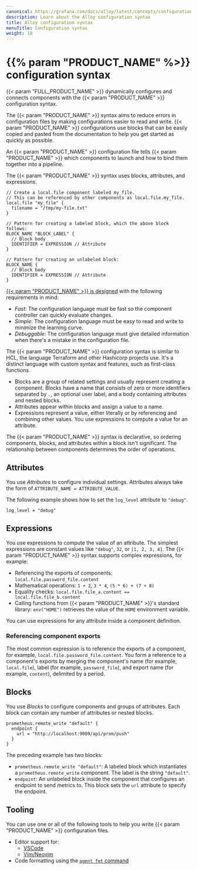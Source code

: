 ```yaml
---
canonical: https://grafana.com/docs/alloy/latest/concepts/configuration-syntax/
description: Learn about the Alloy configuration syntax
title: Alloy configuration syntax
menuTitle: Configuration syntax
weight: 10
---
```


# {{% param "PRODUCT_NAME" %>}} configuration syntax

{{< param "FULL_PRODUCT_NAME" >}} dynamically configures and connects components with the {{< param "PRODUCT_NAME" >}} configuration syntax.

The {{< param "PRODUCT_NAME" >}} syntax aims to reduce errors in configuration files by making configurations easier to read and write.
{{< param "PRODUCT_NAME" >}} configurations use blocks that can be easily copied and pasted from the documentation to help you get started as quickly as possible.

An {{< param "PRODUCT_NAME" >}} configuration file tells {{< param "PRODUCT_NAME" >}} which components to launch and how to bind them together into a pipeline.

The {{< param "PRODUCT_NAME" >}} syntax uses blocks, attributes, and expressions.

```river
// Create a local.file component labeled my_file.
// This can be referenced by other components as local.file.my_file.
local.file "my_file" {
  filename = "/tmp/my-file.txt"
}

// Pattern for creating a labeled block, which the above block follows:
BLOCK_NAME "BLOCK_LABEL" {
  // Block body
  IDENTIFIER = EXPRESSION // Attribute
}

// Pattern for creating an unlabeled block:
BLOCK_NAME {
  // Block body
  IDENTIFIER = EXPRESSION // Attribute
}
```

[{{< param "PRODUCT_NAME" >}} is designed][RFC] with the following requirements in mind:

* _Fast_: The configuration language must be fast so the component controller can quickly evaluate changes.
* _Simple_: The configuration language must be easy to read and write to minimize the learning curve.
* _Debuggable_: The configuration language must give detailed information when there's a mistake in the configuration file.

The {{< param "PRODUCT_NAME" >}} configuration syntax is similar to HCL, the language Terraform and other Hashicorp projects use.
It's a distinct language with custom syntax and features, such as first-class functions.

* Blocks are a group of related settings and usually represent creating a component.
  Blocks have a name that consists of zero or more identifiers separated by `.`, an optional user label, and a body containing attributes and nested blocks.
* Attributes appear within blocks and assign a value to a name.
* Expressions represent a value, either literally or by referencing and combining other values.
  You use expressions to compute a value for an attribute.

The {{< param "PRODUCT_NAME" >}} syntax is declarative, so ordering components, blocks, and attributes within a block isn't significant.
The relationship between components determines the order of operations.

## Attributes

You use _Attributes_ to configure individual settings.
Attributes always take the form of `ATTRIBUTE_NAME = ATTRIBUTE_VALUE`.

The following example shows how to set the `log_level` attribute to `"debug"`.

```river
log_level = "debug"
```

## Expressions

You use expressions to compute the value of an attribute.
The simplest expressions are constant values like `"debug"`, `32`, or `[1, 2, 3, 4]`.
The {{< param "PRODUCT_NAME" >}} syntax supports complex expressions, for example:

* Referencing the exports of components: `local.file.password_file.content`
* Mathematical operations: `1 + 2`, `3 * 4`, `(5 * 6) + (7 + 8)`
* Equality checks: `local.file.file_a.content == local.file.file_b.content`
* Calling functions from {{< param "PRODUCT_NAME" >}}'s standard library: `env("HOME")` retrieves the value of the `HOME` environment variable.

You can use expressions for any attribute inside a component definition.

### Referencing component exports

The most common expression is to reference the exports of a component, for example, `local.file.password_file.content`.
You form a reference to a component's exports by merging the component's name (for example, `local.file`),
label (for example, `password_file`), and export name (for example, `content`), delimited by a period.

## Blocks

You use _Blocks_ to configure components and groups of attributes.
Each block can contain any number of attributes or nested blocks.

```river
prometheus.remote_write "default" {
  endpoint {
    url = "http://localhost:9009/api/prom/push"
  }
}
```

The preceding example has two blocks:

* `prometheus.remote_write "default"`: A labeled block which instantiates a `prometheus.remote_write` component.
  The label is the string `"default"`.
* `endpoint`: An unlabeled block inside the component that configures an endpoint to send metrics to.
  This block sets the `url` attribute to specify the endpoint.


## Tooling

You can use one or all of the following tools to help you write {{< param "PRODUCT_NAME" >}} configuration files.

* Editor support for:
  * [VSCode](https://github.com/grafana/vscode-alloy)
  * [Vim/Neovim](https://github.com/grafana/vim-alloy)
* Code formatting using the [`agent fmt` command][fmt]

[RFC]: https://github.com/grafana/agent/blob/97a55d0d908b26dbb1126cc08b6dcc18f6e30087/docs/rfcs/0005-river.md
[fmt]: ../../reference/cli/fmt/
